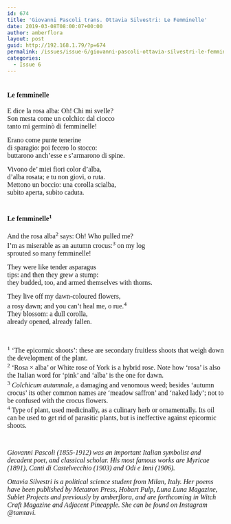 ```yaml
---
id: 674
title: 'Giovanni Pascoli trans. Ottavia Silvestri: Le Femminelle'
date: 2019-03-08T08:00:07+00:00
author: amberflora
layout: post
guid: http://192.168.1.79/?p=674
permalink: /issues/issue-6/giovanni-pascoli-ottavia-silvestri-le-femminelle/
categories:
  - Issue 6
---
```

# <span style="font-size: 12pt; font-family: georgia, palatino, serif;">Le femminelle</span>

<span style="font-size: 12pt; font-family: georgia, palatino, serif;">E dice la rosa alba: Oh! Chi mi svelle?</span>  
<span style="font-size: 12pt; font-family: georgia, palatino, serif;">Son mesta come un colchio: dal ciocco</span>  
<span style="font-size: 12pt; font-family: georgia, palatino, serif;">tanto mi germinò di femminelle!</span>

<span style="font-size: 12pt; font-family: georgia, palatino, serif;">Erano come punte tenerine</span>  
<span style="font-size: 12pt; font-family: georgia, palatino, serif;">di sparagio: poi fecero lo stocco:</span>  
<span style="font-size: 12pt; font-family: georgia, palatino, serif;">buttarono anch’esse e s’armarono di spine.</span>

<span style="font-size: 12pt; font-family: georgia, palatino, serif;">Vivono de’ miei fiori color d’alba,</span>  
<span style="font-size: 12pt; font-family: georgia, palatino, serif;">d’alba rosata; e tu non giovi, o ruta.</span>  
<span style="font-size: 12pt; font-family: georgia, palatino, serif;">Mettono un boccio: una corolla scialba,</span>  
<span style="font-size: 12pt; font-family: georgia, palatino, serif;">subito aperta, subito caduta.</span>

# <span style="font-size: 12pt; font-family: georgia, palatino, serif;">Le femminelle<sup>1</sup></span>

<span style="font-size: 12pt; font-family: georgia, palatino, serif;">And the rosa alba<sup>2</sup> says: Oh! Who pulled me?</span>  
<span style="font-size: 12pt; font-family: georgia, palatino, serif;">I’m as miserable as an autumn crocus:<sup>3</sup> on my log</span>  
<span style="font-size: 12pt; font-family: georgia, palatino, serif;">sprouted so many femminelle!</span>

<span style="font-size: 12pt; font-family: georgia, palatino, serif;">They were like tender asparagus</span>  
<span style="font-size: 12pt; font-family: georgia, palatino, serif;">tips: and then they grew a stump:</span>  
<span style="font-size: 12pt; font-family: georgia, palatino, serif;">they budded, too, and armed themselves with thorns.</span>

<span style="font-size: 12pt; font-family: georgia, palatino, serif;">They live off my dawn-coloured flowers,</span>  
<span style="font-size: 12pt; font-family: georgia, palatino, serif;">a rosy dawn; and you can’t heal me, o rue.<sup>4</sup></span>  
<span style="font-size: 12pt; font-family: georgia, palatino, serif;">They blossom: a dull corolla,</span>  
<span style="font-size: 12pt; font-family: georgia, palatino, serif;">already opened, already fallen.</span>

&nbsp;

<span style="font-size: 12pt; font-family: georgia, palatino, serif;"><sup>1</sup> &#8216;The epicormic shoots&#8217;: these are secondary fruitless shoots that weigh down the development of the plant.</span>  
<span style="font-size: 12pt; font-family: georgia, palatino, serif;"><sup>2</sup> &#8216;Rosa × alba&#8217; or White rose of York is a hybrid rose. Note how &#8216;rosa&#8217; is also the Italian word for &#8216;pink&#8217; and &#8216;alba&#8217; is the one for dawn.</span>  
<span style="font-size: 12pt; font-family: georgia, palatino, serif;"><sup>3</sup> <em>Colchicum autumnale</em>, a damaging and venomous weed; besides &#8216;autumn crocus&#8217; its other common names are &#8216;meadow saffron&#8217; and &#8216;naked lady&#8217;; not to be confused with the crocus flowers.</span>  
<span style="font-size: 12pt; font-family: georgia, palatino, serif;"><sup>4</sup> Type of plant, used medicinally, as a culinary herb or ornamentally. Its oil can be used to get rid of parasitic plants, but is ineffective against epicormic shoots.</span>

&nbsp;

<span style="font-size: 12pt; font-family: georgia, palatino, serif;"><em>Giovanni Pascoli (1855-1912) was an important Italian symbolist and decadent poet, and classical scholar. His most famous works are Myricae (1891), Canti di Castelvecchio (1903) and Odi e Inni (1906).</em></span>

<span style="font-size: 12pt; font-family: georgia, palatino, serif;"><em>Ottavia Silvestri is a political science student from Milan, Italy. Her poems have been published by Metatron Press, Hobart Pulp, Luna Luna Magazine, Sublet Projects and previously by amberflora, and are forthcoming in Witch Craft Magazine and Adjacent Pineapple. She can be found on Instagram @tamtavi.</em></span>